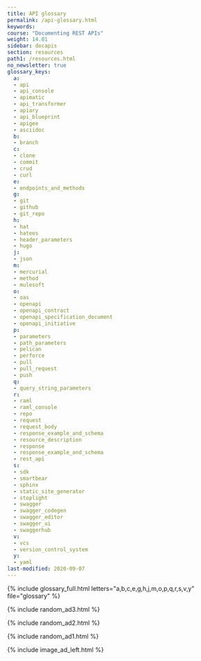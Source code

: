 ```yaml
---
title: API glossary
permalink: /api-glossary.html
keywords:
course: "Documenting REST APIs"
weight: 14.01
sidebar: docapis
section: resources
path1: /resources.html
no_newsletter: true
glossary_keys:
  a:
  - api
  - api_console
  - apimatic
  - api_transformer
  - apiary
  - api_blueprint
  - apigee
  - asciidoc
  b:
  - branch
  c:
  - clone
  - commit
  - crud
  - curl
  e:
  - endpoints_and_methods
  g:
  - git
  - github
  - git_repo
  h:
  - hat
  - hateos
  - header_parameters
  - hugo
  j:
  - json
  m:
  - mercurial
  - method
  - mulesoft
  o:
  - oas
  - openapi
  - openapi_contract
  - openapi_specification_document
  - openapi_initiative
  p:
  - parameters
  - path_parameters
  - pelican
  - perforce
  - pull
  - pull_request
  - push
  q:
  - query_string_parameters
  r:
  - raml
  - raml_console
  - repo
  - request
  - request_body
  - response_example_and_schema
  - resource_description
  - response
  - response_example_and_schema
  - rest_api
  s:
  - sdk
  - smartbear
  - sphinx
  - static_site_generator
  - stoplight
  - swagger
  - swagger_codegen
  - swagger_editor
  - swagger_ui
  - swaggerhub
  v:
  - vcs
  - version_control_system
  y:
  - yaml
last-modified: 2020-09-07
---
```


{% include glossary_full.html letters="a,b,c,e,g,h,j,m,o,p,q,r,s,v,y" file="glossary" %}

{% include random_ad3.html %}

{% include random_ad2.html %}

{% include random_ad1.html %}

{% include image_ad_left.html %}
